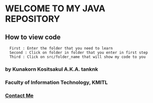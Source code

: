 # WELCOME TO MY JAVA REPOSITORY
## How to view code
```
  First : Enter the folder that you need to learn
  Second : Click on folder in folder that you enter in first step
  Third : Click on src/folder_name that will show my code to you
```
### by Kunakorn Kositsakul A.K.A. tanknk
### Faculty of Information Technology, KMITL
### <a href="https://web.facebook.com/tan.kositsakul?_rdc=1&_rdr">Contact Me</a>
